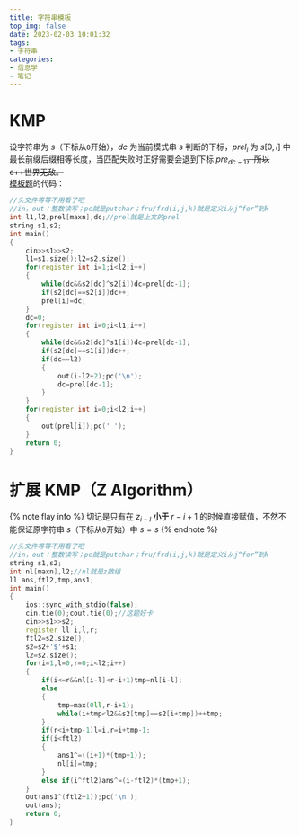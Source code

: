 ```yaml
---
title: 字符串模板
top_img: false
date: 2023-02-03 10:01:32
tags:
- 字符串
categories:
- 信息学
- 笔记
---
```

# KMP
设字符串为 $s$（下标从`0`开始），$dc$ 为当前模式串 $s$ 判断的下标，$prel_i$ 为 $s[0,i]$ 中最长前缀后缀相等长度，当匹配失败时正好需要会退到下标 $pre_{dc-1}$~~，所以c++世界无敌。~~  
[模板题](https://www.luogu.com.cn/problem/P3375)的代码：
```c++
//头文件等等不用看了吧
//in，out：整数读写；pc就是putchar；fru/frd(i,j,k)就是定义i从j“for”到k
int l1,l2,prel[maxn],dc;//prel就是上文的prel
string s1,s2;
int main()
{
	cin>>s1>>s2;
	l1=s1.size();l2=s2.size();
	for(register int i=1;i<l2;i++)
	{
		while(dc&&s2[dc]^s2[i])dc=prel[dc-1];
		if(s2[dc]==s2[i])dc++;
		prel[i]=dc;
	}
	dc=0;
	for(register int i=0;i<l1;i++)
	{
		while(dc&&s2[dc]^s1[i])dc=prel[dc-1];
		if(s2[dc]==s1[i])dc++;
		if(dc==l2)
		{
			out(i-l2+2);pc('\n');
			dc=prel[dc-1];
		}
	}
	for(register int i=0;i<l2;i++)
	{
		out(prel[i]);pc(' ');
	}
	return 0;
}
```
# 扩展 KMP（Z Algorithm）
{% note flay info %}
切记是只有在 $z_{i-l}$ **小于** $r-i+1$ 的时候直接赋值，不然不能保证原字符串 $s$（下标从`0`开始）中 $s_{}=s_{}$
{% endnote %}
```c++
//头文件等等不用看了吧
//in，out：整数读写；pc就是putchar；fru/frd(i,j,k)就是定义i从j“for”到k
string s1,s2;
int nl[maxn],l2;//nl就是z数组
ll ans,ftl2,tmp,ans1;
int main()
{
	ios::sync_with_stdio(false);
	cin.tie(0);cout.tie(0);//这题好卡
	cin>>s1>>s2;
	register ll i,l,r;
	ftl2=s2.size();
	s2=s2+'$'+s1;
	l2=s2.size();
	for(i=1,l=0,r=0;i<l2;i++)
	{
		if(i<=r&&nl[i-l]<r-i+1)tmp=nl[i-l];
		else 
		{
			tmp=max(0ll,r-i+1);
			while(i+tmp<l2&&s2[tmp]==s2[i+tmp])++tmp;
		}
		if(r<i+tmp-1)l=i,r=i+tmp-1;
		if(i<ftl2)
		{
			ans1^=((i+1)*(tmp+1));
			nl[i]=tmp;
		}
		else if(i^ftl2)ans^=(i-ftl2)*(tmp+1);
	}
	out(ans1^(ftl2+1));pc('\n');
	out(ans);
	return 0;
}
```
